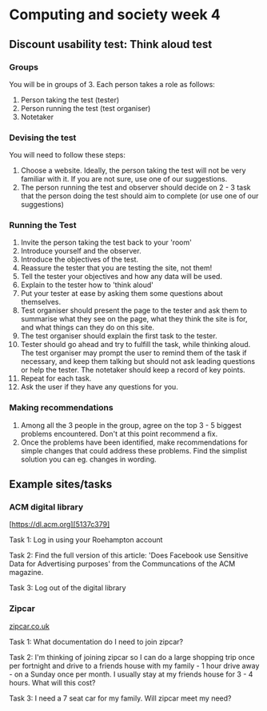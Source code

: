 # Computing and society week 4
## Discount usability test: Think aloud test


### Groups

You will be in groups of 3.  Each person takes a role as follows:

1. Person taking the test (tester)
2. Person running the test (test organiser)
3. Notetaker

### Devising the test

You will need to follow these steps:
1. Choose a website. Ideally, the person taking the test will not be very familiar with it.  If you are not sure, use one of our suggestions.
2. The person running the test and observer should decide on 2 - 3  task that the person doing the test should aim to complete (or use one of our suggestions)


  [827a13c8]: https://zipcar.co.uk "Zipcar"

### Running the Test

1. Invite the person taking the test back to your 'room'
2. Introduce yourself and the observer.
3. Introduce the objectives of the test.
4. Reassure the tester that you are testing the site, not them!
5. Tell the tester your objectives and how any data will be used.
6. Explain to the tester how to 'think aloud'
7. Put your tester at ease by asking them some questions about themselves.
8. Test organiser should present the page to the tester and ask them to summarise what they see on the page, what they think the site is for, and what things can they do on this site.
9. The test organiser should explain the first task to the tester.
10. Tester should go ahead and try to fulfill the task, while thinking aloud. The test organiser may prompt the user to remind them of the task if necessary, and keep them talking but should not ask leading questions or help the tester.  The notetaker should keep a record of key points.
11. Repeat for each task.
12. Ask the user if they have any questions for you.



### Making recommendations

1. Among all the 3 people in the group, agree on the top 3 - 5 biggest problems encountered. Don't at this point recommend a fix.
2. Once the problems have been identified, make recommendations for simple changes that could address these problems.  Find the simplist solution you can eg. changes in wording.





## Example sites/tasks

### ACM digital library
[https://dl.acm.org][5137c379]

Task 1: Log in using your Roehampton account

Task 2: Find the full version of this article: 'Does Facebook use Sensitive Data for Advertising purposes' from the Communcations of the ACM magazine.

Task 3: Log out of the digital library

### Zipcar

[zipcar.co.uk][827a13c8]

Task 1: What documentation do I need to join zipcar?

Task 2: I'm thinking of joining zipcar so I can do a large shopping trip once per fortnight and drive to a friends house with my family - 1 hour drive away -  on a Sunday once per month.  I usually stay at my friends house for 3 - 4 hours.  What will this cost?

Task 3: I need a 7 seat car for my family. Will zipcar meet my need?
